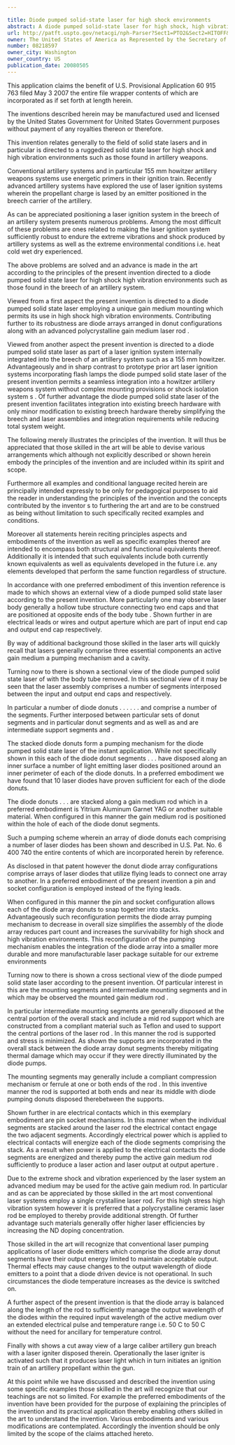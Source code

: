 ```yaml
---

title: Diode pumped solid-state laser for high shock environments
abstract: A diode pumped solid-state laser for high shock, high vibration environments such as those found in laser ignition systems for artillery systems.
url: http://patft.uspto.gov/netacgi/nph-Parser?Sect1=PTO2&Sect2=HITOFF&p=1&u=%2Fnetahtml%2FPTO%2Fsearch-adv.htm&r=1&f=G&l=50&d=PALL&S1=08218597&OS=08218597&RS=08218597
owner: The United States of America as Represented by the Secretary of the Army
number: 08218597
owner_city: Washington
owner_country: US
publication_date: 20080505
---
```

This application claims the benefit of U.S. Provisional Application 60 915 763 filed May 3 2007 the entire file wrapper contents of which are incorporated as if set forth at length herein.

The inventions described herein may be manufactured used and licensed by the United States Government for United States Government purposes without payment of any royalties thereon or therefore.

This invention relates generally to the field of solid state lasers and in particular is directed to a ruggedized solid state laser for high shock and high vibration environments such as those found in artillery weapons.

Conventional artillery systems and in particular 155 mm howitzer artillery weapons systems use energetic primers in their ignition train. Recently advanced artillery systems have explored the use of laser ignition systems wherein the propellant charge is lased by an emitter positioned in the breech carrier of the artillery.

As can be appreciated positioning a laser ignition system in the breech of an artillery system presents numerous problems. Among the most difficult of these problems are ones related to making the laser ignition system sufficiently robust to endure the extreme vibrations and shock produced by artillery systems as well as the extreme environmental conditions i.e. heat cold wet dry experienced.

The above problems are solved and an advance is made in the art according to the principles of the present invention directed to a diode pumped solid state laser for high shock high vibration environments such as those found in the breech of an artillery system.

Viewed from a first aspect the present invention is directed to a diode pumped solid state laser employing a unique gain medium mounting which permits its use in high shock high vibration environments. Contributing further to its robustness are diode arrays arranged in donut configurations along with an advanced polycrystalline gain medium laser rod .

Viewed from another aspect the present invention is directed to a diode pumped solid state laser as part of a laser ignition system internally integrated into the breech of an artillery system such as a 155 mm howitzer. Advantageously and in sharp contrast to prototype prior art laser ignition systems incorporating flash lamps the diode pumped solid state laser of the present invention permits a seamless integration into a howitzer artillery weapons system without complex mounting provisions or shock isolation system s . Of further advantage the diode pumped solid state laser of the present invention facilitates integration into existing breech hardware with only minor modification to existing breech hardware thereby simplifying the breech and laser assemblies and integration requirements while reducing total system weight.

The following merely illustrates the principles of the invention. It will thus be appreciated that those skilled in the art will be able to devise various arrangements which although not explicitly described or shown herein embody the principles of the invention and are included within its spirit and scope.

Furthermore all examples and conditional language recited herein are principally intended expressly to be only for pedagogical purposes to aid the reader in understanding the principles of the invention and the concepts contributed by the inventor s to furthering the art and are to be construed as being without limitation to such specifically recited examples and conditions.

Moreover all statements herein reciting principles aspects and embodiments of the invention as well as specific examples thereof are intended to encompass both structural and functional equivalents thereof. Additionally it is intended that such equivalents include both currently known equivalents as well as equivalents developed in the future i.e. any elements developed that perform the same function regardless of structure.

In accordance with one preferred embodiment of this invention reference is made to which shows an external view of a diode pumped solid state laser according to the present invention. More particularly one may observe laser body generally a hollow tube structure connecting two end caps and that are positioned at opposite ends of the body tube . Shown further in are electrical leads or wires and output aperture which are part of input end cap and output end cap respectively.

By way of additional background those skilled in the laser arts will quickly recall that lasers generally comprise three essential components an active gain medium a pumping mechanism and a cavity.

Turning now to there is shown a sectional view of the diode pumped solid state laser of with the body tube removed. In this sectional view of it may be seen that the laser assembly comprises a number of segments interposed between the input and output end caps and respectively.

In particular a number of diode donuts . . . . . . and comprise a number of the segments. Further interposed between particular sets of donut segments and in particular donut segments and as well as and are intermediate support segments and .

The stacked diode donuts form a pumping mechanism for the diode pumped solid state laser of the instant application. While not specifically shown in this each of the diode donut segments . . . have disposed along an inner surface a number of light emitting laser diodes positioned around an inner perimeter of each of the diode donuts. In a preferred embodiment we have found that 10 laser diodes have proven sufficient for each of the diode donuts.

The diode donuts . . . are stacked along a gain medium rod which in a preferred embodiment is Yitrium Aluminum Garnet YAG or another suitable material. When configured in this manner the gain medium rod is positioned within the hole of each of the diode donut segments.

Such a pumping scheme wherein an array of diode donuts each comprising a number of laser diodes has been shown and described in U.S. Pat. No. 6 400 740 the entire contents of which are incorporated herein by reference.

As disclosed in that patent however the donut diode array configurations comprise arrays of laser diodes that utilize flying leads to connect one array to another. In a preferred embodiment of the present invention a pin and socket configuration is employed instead of the flying leads.

When configured in this manner the pin and socket configuration allows each of the diode array donuts to snap together into stacks. Advantageously such reconfiguration permits the diode array pumping mechanism to decrease in overall size simplifies the assembly of the diode array reduces part count and increases the survivability for high shock and high vibration environments. This reconfiguration of the pumping mechanism enables the integration of the diode array into a smaller more durable and more manufacturable laser package suitable for our extreme environments

Turning now to there is shown a cross sectional view of the diode pumped solid state laser according to the present invention. Of particular interest in this are the mounting segments and intermediate mounting segments and in which may be observed the mounted gain medium rod .

In particular intermediate mounting segments are generally disposed at the central portion of the overall stack and include a mid rod support which are constructed from a compliant material such as Teflon and used to support the central portions of the laser rod . In this manner the rod is supported and stress is minimized. As shown the supports are incorporated in the overall stack between the diode array donut segments thereby mitigating thermal damage which may occur if they were directly illuminated by the diode pumps.

The mounting segments may generally include a compliant compression mechanism or ferrule at one or both ends of the rod . In this inventive manner the rod is supported at both ends and near its middle with diode pumping donuts disposed therebetween the supports.

Shown further in are electrical contacts which in this exemplary embodiment are pin socket mechanisms. In this manner when the individual segments are stacked around the laser rod the electrical contact engage the two adjacent segments. Accordingly electrical power which is applied to electrical contacts will energize each of the diode segments comprising the stack. As a result when power is applied to the electrical contacts the diode segments are energized and thereby pump the active gain medium rod sufficiently to produce a laser action and laser output at output aperture .

Due to the extreme shock and vibration experienced by the laser system an advanced medium may be used for the active gain medium rod. In particular and as can be appreciated by those skilled in the art most conventional laser systems employ a single crystalline laser rod. For this high stress high vibration system however it is preferred that a polycrystalline ceramic laser rod be employed to thereby provide additional strength. Of further advantage such materials generally offer higher laser efficiencies by increasing the ND doping concentration.

Those skilled in the art will recognize that conventional laser pumping applications of laser diode emitters which comprise the diode array donut segments have their output energy limited to maintain acceptable output. Thermal effects may cause changes to the output wavelength of diode emitters to a point that a diode driven device is not operational. In such circumstances the diode temperature increases as the device is switched on.

A further aspect of the present invention is that the diode array is balanced along the length of the rod to sufficiently manage the output wavelength of the diodes within the required input wavelength of the active medium over an extended electrical pulse and temperature range i.e. 50 C to 50 C without the need for ancillary for temperature control.

Finally with shows a cut away view of a large caliber artillery gun breach with a laser igniter disposed therein. Operationally the laser igniter is activated such that it produces laser light which in turn initiates an ignition train of an artillery propellant within the gun.

At this point while we have discussed and described the invention using some specific examples those skilled in the art will recognize that our teachings are not so limited. For example the preferred embodiments of the invention have been provided for the purpose of explaining the principles of the invention and its practical application thereby enabling others skilled in the art to understand the invention. Various embodiments and various modifications are contemplated. Accordingly the invention should be only limited by the scope of the claims attached hereto.

